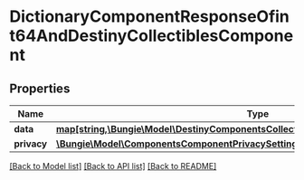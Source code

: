 # DictionaryComponentResponseOfint64AndDestinyCollectiblesComponent

## Properties
Name | Type | Description | Notes
------------ | ------------- | ------------- | -------------
**data** | [**map[string,\Bungie\Model\DestinyComponentsCollectiblesDestinyCollectiblesComponent]**](DestinyComponentsCollectiblesDestinyCollectiblesComponent.md) |  | [optional] 
**privacy** | [**\Bungie\Model\ComponentsComponentPrivacySetting**](ComponentsComponentPrivacySetting.md) |  | [optional] 

[[Back to Model list]](../README.md#documentation-for-models) [[Back to API list]](../README.md#documentation-for-api-endpoints) [[Back to README]](../README.md)


